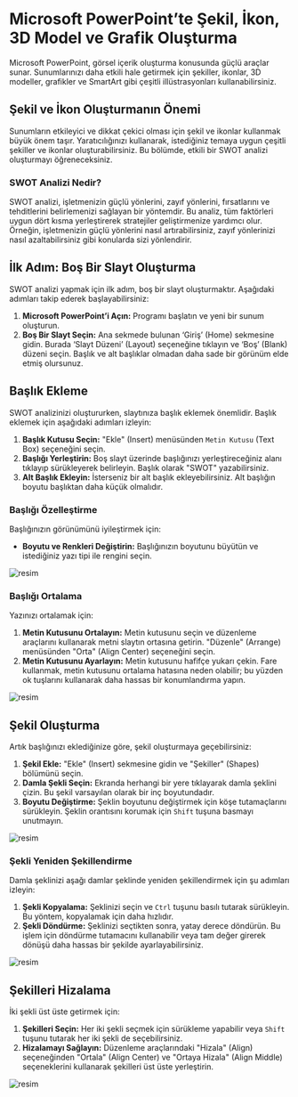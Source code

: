 # Microsoft PowerPoint’te Şekil, İkon, 3D Model ve Grafik Oluşturma

Microsoft PowerPoint, görsel içerik oluşturma konusunda güçlü araçlar sunar. 
Sunumlarınızı daha etkili hale getirmek için şekiller, ikonlar, 3D modeller, grafikler ve SmartArt gibi çeşitli illüstrasyonları kullanabilirsiniz.

## Şekil ve İkon Oluşturmanın Önemi

Sunumların etkileyici ve dikkat çekici olması için şekil ve ikonlar kullanmak büyük önem taşır. 
Yaratıcılığınızı kullanarak, istediğiniz temaya uygun çeşitli şekiller ve ikonlar oluşturabilirsiniz. 
Bu bölümde, etkili bir SWOT analizi oluşturmayı öğreneceksiniz.

### SWOT Analizi Nedir?

SWOT analizi, işletmenizin güçlü yönlerini, zayıf yönlerini, fırsatlarını ve tehditlerini belirlemenizi sağlayan bir yöntemdir. 
Bu analiz, tüm faktörleri uygun dört kısma yerleştirerek stratejiler geliştirmenize yardımcı olur. 
Örneğin, işletmenizin güçlü yönlerini nasıl artırabilirsiniz, zayıf yönlerinizi nasıl azaltabilirsiniz gibi konularda sizi yönlendirir.

## İlk Adım: Boş Bir Slayt Oluşturma

SWOT analizi yapmak için ilk adım, boş bir slayt oluşturmaktır. Aşağıdaki adımları takip ederek başlayabilirsiniz:

1. **Microsoft PowerPoint’i Açın:** Programı başlatın ve yeni bir sunum oluşturun.
2. **Boş Bir Slayt Seçin:** Ana sekmede bulunan ‘Giriş’ (Home) sekmesine gidin. Burada ‘Slayt Düzeni’ (Layout) seçeneğine tıklayın ve ‘Boş’ (Blank) düzeni seçin. Başlık ve alt başlıklar olmadan daha sade bir görünüm elde etmiş olursunuz.

## Başlık Ekleme

SWOT analizinizi oluştururken, slaytınıza başlık eklemek önemlidir. Başlık eklemek için aşağıdaki adımları izleyin:

1. **Başlık Kutusu Seçin:** "Ekle" (Insert) menüsünden `Metin Kutusu` (Text Box) seçeneğini seçin.
2. **Başlığı Yerleştirin:** Boş slayt üzerinde başlığınızı yerleştireceğiniz alanı tıklayıp sürükleyerek belirleyin. Başlık olarak "SWOT" yazabilirsiniz.
3. **Alt Başlık Ekleyin:** İsterseniz bir alt başlık ekleyebilirsiniz. Alt başlığın boyutu başlıktan daha küçük olmalıdır.

### Başlığı Özelleştirme

Başlığınızın görünümünü iyileştirmek için:

- **Boyutu ve Renkleri Değiştirin:** Başlığınızın boyutunu büyütün ve istediğiniz yazı tipi ile rengini seçin.

![resim](https://i.ibb.co/r0d9xrB/43-Swotanalizi.png)

### Başlığı Ortalama

Yazınızı ortalamak için:

1. **Metin Kutusunu Ortalayın:** Metin kutusunu seçin ve düzenleme araçlarını kullanarak metni slaytın ortasına getirin. "Düzenle" (Arrange) menüsünden "Orta" (Align Center) seçeneğini seçin.
2. **Metin Kutusunu Ayarlayın:** Metin kutusunu hafifçe yukarı çekin. Fare kullanmak, metin kutusunu ortalama hatasına neden olabilir; bu yüzden ok tuşlarını kullanarak daha hassas bir konumlandırma yapın.

![resim](https://i.ibb.co/9sj3G4h/44-Swotanalizi2.png)

## Şekil Oluşturma

Artık başlığınızı eklediğinize göre, şekil oluşturmaya geçebilirsiniz:

1. **Şekil Ekle:** "Ekle" (Insert) sekmesine gidin ve "Şekiller" (Shapes) bölümünü seçin.
2. **Damla Şekli Seçin:** Ekranda herhangi bir yere tıklayarak damla şeklini çizin. Bu şekil varsayılan olarak bir inç boyutundadır.
3. **Boyutu Değiştirme:** Şeklin boyutunu değiştirmek için köşe tutamaçlarını sürükleyin. Şeklin orantısını korumak için `Shift` tuşuna basmayı unutmayın.

![resim](https://i.ibb.co/Qbn313M/45-Swotanalizi3.png)

### Şekli Yeniden Şekillendirme

Damla şeklinizi aşağı damlar şeklinde yeniden şekillendirmek için şu adımları izleyin:

1. **Şekli Kopyalama:** Şeklinizi seçin ve `Ctrl` tuşunu basılı tutarak sürükleyin. Bu yöntem, kopyalamak için daha hızlıdır.
2. **Şekli Döndürme:** Şeklinizi seçtikten sonra, yatay derece döndürün. Bu işlem için döndürme tutamacını kullanabilir veya tam değer girerek dönüşü daha hassas bir şekilde ayarlayabilirsiniz.

![resim](https://i.ibb.co/qkvm4B4/46-Swotanalizi4.png)

## Şekilleri Hizalama

İki şekli üst üste getirmek için:

1. **Şekilleri Seçin:** Her iki şekli seçmek için sürükleme yapabilir veya `Shift` tuşunu tutarak her iki şekli de seçebilirsiniz.
2. **Hizalamayı Sağlayın:** Düzenleme araçlarındaki "Hizala" (Align) seçeneğinden "Ortala" (Align Center) ve "Ortaya Hizala" (Align Middle) seçeneklerini kullanarak şekilleri üst üste yerleştirin.

![resim](https://i.ibb.co/ZKrcmPV/47-Swotanalizi5.png)
